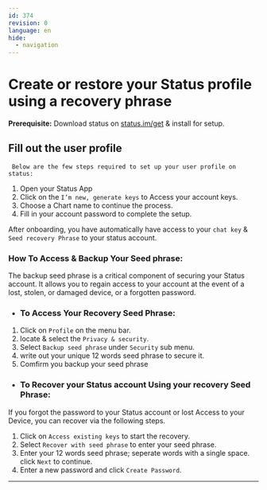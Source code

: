 ```yaml
---
id: 374
revision: 0
language: en
hide:
  - navigation
---
```


# Create or restore your Status profile using a recovery phrase


**Prerequisite:**
Download status on [status.im/get](https://status.im/get/) & install for setup.

## Fill out the user profile
     Below are the few steps required to set up your user profile on status:

1. Open your Status App
2. Click on the  `I’m new, generate keys` to Access your account keys.
3. Choose a Chart name to continue the process.
4. Fill in your account password to complete the setup.

After onboarding, you have automatically have access to your `chat key` & `Seed recovery Phrase` to your status account.


### How To Access & Backup Your Seed phrase:
The backup seed phrase is a critical component of securing your Status account. It allows you to regain access to your account at the event of a lost, stolen, or damaged device, or a forgotten password.

* ### To Access Your Recovery Seed Phrase:

1. Click on `Profile` on the menu bar.
2. locate & select the `Privacy & security`.
3. Select `Backup seed phrase` under `Security` sub menu.
4. write out your unique 12 words seed phrase to secure it.
5. Comfirm you backup your seed phrase

* ### To Recover your Status account Using your recovery Seed Phrase:

If you forgot the password to your Status account or lost Access to your Device, you can recover via the following steps.

1. Click on `Access existing keys` to start the recovery.
2. Select `Recover with seed phrase` to enter your seed phrase.
3. Enter your 12 words seed phrase; seperate words with a single space. click `Next` to continue.
4. Enter a new password and click `Create Password`.

***




